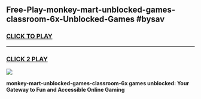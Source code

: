
## Free-Play-monkey-mart-unblocked-games-classroom-6x-Unblocked-Games #bysav
<h3>
<a href="https://news.freeplayer.one?title=monkey-mart-unblocked-games-classroom-6x&ref=8M">CLICK TO PLAY</a></h3>
<hr>

<h3>
<a href="https://news.freeplayer.one?title=monkey-mart-unblocked-games-classroom-6x&ref=8M">CLICK 2 PLAY</a>
  
</h3>

<a href="https://news.freeplayer.one?title=monkey-mart-unblocked-games-classroom-6x&ref=8M"><img src="https://clearcache.store/games.png"></a>


**monkey-mart-unblocked-games-classroom-6x games unblocked: Your Gateway to Fun and Accessible Online Gaming**
